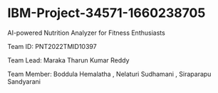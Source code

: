 # IBM-Project-34571-1660238705

AI-powered Nutrition Analyzer for Fitness Enthusiasts

Team ID: PNT2022TMID10397

Team Lead: Maraka Tharun Kumar Reddy 

Team Member: Boddula Hemalatha , Nelaturi Sudhamani , Siraparapu Sandyarani

